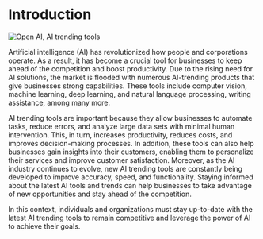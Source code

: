 # Introduction

![Open AI, AI trending tools](https://techstartups.com/wp-content/uploads/2022/12/How-Much-is-OpenAi-Worth-960x517.jpg)

Artificial intelligence (AI) has revolutionized how people and corporations operate. As a result, it has become a crucial tool for businesses to keep ahead of the competition and boost productivity. Due to the rising need for AI solutions, the market is flooded with numerous AI-trending products that give businesses strong capabilities. These tools include computer vision, machine learning, deep learning, and natural language processing, writing assistance, among many more.

AI trending tools are important because they allow businesses to automate tasks, reduce errors, and analyze large data sets with minimal human intervention. This, in turn, increases productivity, reduces costs, and improves decision-making processes. In addition, these tools can also help businesses gain insights into their customers, enabling them to personalize their services and improve customer satisfaction.
Moreover, as the AI industry continues to evolve, new AI trending tools are constantly being developed to improve accuracy, speed, and functionality. Staying informed about the latest AI tools and trends can help businesses to take advantage of new opportunities and stay ahead of the competition.

In this context, individuals and organizations must stay up-to-date with the latest AI trending tools to remain competitive and leverage the power of AI to achieve their goals.

